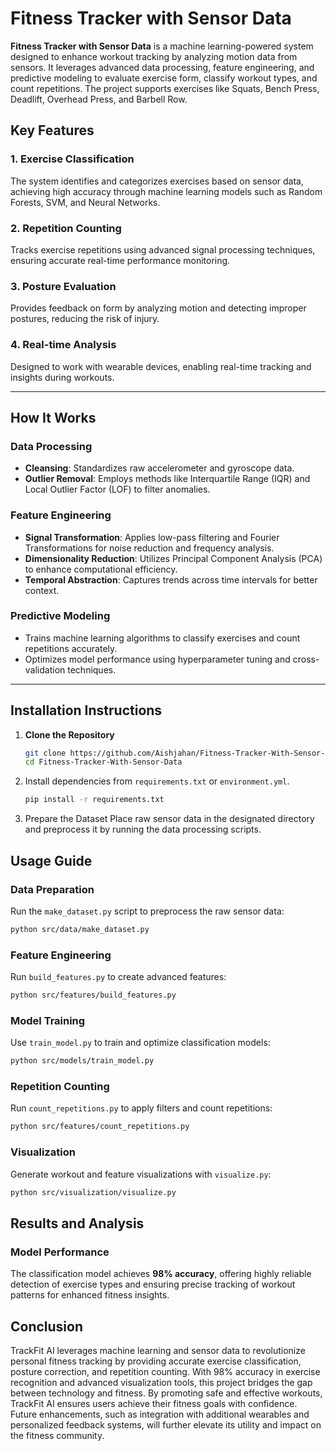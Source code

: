 # **Fitness Tracker with Sensor Data**

**Fitness Tracker with Sensor Data** is a machine learning-powered system designed to enhance workout tracking by analyzing motion data from sensors. It leverages advanced data processing, feature engineering, and predictive modeling to evaluate exercise form, classify workout types, and count repetitions. The project supports exercises like Squats, Bench Press, Deadlift, Overhead Press, and Barbell Row.

## **Key Features**

### 1. Exercise Classification  
The system identifies and categorizes exercises based on sensor data, achieving high accuracy through machine learning models such as Random Forests, SVM, and Neural Networks.  

### 2. Repetition Counting  
Tracks exercise repetitions using advanced signal processing techniques, ensuring accurate real-time performance monitoring.  

### 3. Posture Evaluation  
Provides feedback on form by analyzing motion and detecting improper postures, reducing the risk of injury.

### 4. Real-time Analysis  
Designed to work with wearable devices, enabling real-time tracking and insights during workouts.

---

## **How It Works**

### Data Processing
- **Cleansing**: Standardizes raw accelerometer and gyroscope data.  
- **Outlier Removal**: Employs methods like Interquartile Range (IQR) and Local Outlier Factor (LOF) to filter anomalies.

### Feature Engineering
- **Signal Transformation**: Applies low-pass filtering and Fourier Transformations for noise reduction and frequency analysis.  
- **Dimensionality Reduction**: Utilizes Principal Component Analysis (PCA) to enhance computational efficiency.  
- **Temporal Abstraction**: Captures trends across time intervals for better context.

### Predictive Modeling
- Trains machine learning algorithms to classify exercises and count repetitions accurately.  
- Optimizes model performance using hyperparameter tuning and cross-validation techniques.

---

## **Installation Instructions**

1. **Clone the Repository**  
   ```bash
   git clone https://github.com/Aishjahan/Fitness-Tracker-With-Sensor-Data.git
   cd Fitness-Tracker-With-Sensor-Data
   ```
2. Install dependencies from `requirements.txt` or `environment.yml`.
   ```bash
   pip install -r requirements.txt
   ```
3. Prepare the Dataset
Place raw sensor data in the designated directory and preprocess it by running the data processing scripts.


## **Usage Guide**

### Data Preparation

Run the `make_dataset.py` script to preprocess the raw sensor data:
```bash
python src/data/make_dataset.py
```

### Feature Engineering

Run `build_features.py` to create advanced features:
```bash
python src/features/build_features.py
```

### Model Training

Use `train_model.py` to train and optimize classification models:
```bash
python src/models/train_model.py
```

### Repetition Counting

Run `count_repetitions.py` to apply filters and count repetitions:
```bash
python src/features/count_repetitions.py
```

### Visualization

Generate workout and feature visualizations with `visualize.py`:
```bash
python src/visualization/visualize.py
```

## **Results and Analysis**

### Model Performance

The classification model achieves **98% accuracy**, offering highly reliable detection of exercise types and ensuring precise tracking of workout patterns for enhanced fitness insights.


## **Conclusion**

TrackFit AI leverages machine learning and sensor data to revolutionize personal fitness tracking by providing accurate exercise classification, posture correction, and repetition counting. With 98% accuracy in exercise recognition and advanced visualization tools, this project bridges the gap between technology and fitness. By promoting safe and effective workouts, TrackFit AI ensures users achieve their fitness goals with confidence. Future enhancements, such as integration with additional wearables and personalized feedback systems, will further elevate its utility and impact on the fitness community.
